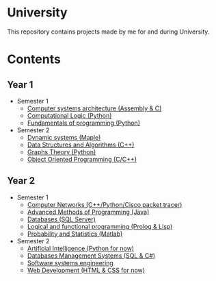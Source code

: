 # University

  This repository contains projects made by me for and during University.
  
  
  # Contents
  
  ## Year 1
  
  - Semester 1
    - [Computer systems architecture (Assembly & C)](https://github.com/Gherghel-Vlad/University/tree/master/Year%201/Semester%201/ASM%20Programs) 
    - [Computational Logic (Python)](https://github.com/Gherghel-Vlad/University/tree/master/Year%201/Semester%201/CL%20Optional%20Homework)
    - [Fundamentals of programming (Python)](https://github.com/Gherghel-Vlad/University/tree/master/Year%201/Semester%201/FP%20projects)
  - Semester 2
    - [Dynamic systems (Maple)](https://github.com/Gherghel-Vlad/University/tree/master/Year%201/Semester%202/Maple%20Projects)
    - [Data Structures and Algorithms (C++)](https://github.com/Gherghel-Vlad/University/tree/master/Year%201/Semester%202/Projects%20DSA%20VS)
    - [Graphs Theory (Python)](https://github.com/Gherghel-Vlad/University/tree/master/Year%201/Semester%202/Projects%20Graphs)
    - [Object Oriented Programming (C/C++)](https://github.com/Gherghel-Vlad/University/tree/master/Year%201/Semester%202/Projects%20OOP)
 ## Year 2
 
 - Semester 1
   - [Computer Networks (C++/Python/Cisco packet tracer)](https://github.com/Gherghel-Vlad/University/tree/master/Year%202/Semester%201/CN) 
   - [Advanced Methods of Programming (Java)](https://github.com/Gherghel-Vlad/University/tree/master/Year%202/Semester%201/MAP/Projects)
   - [Databases (SQL Server)](https://github.com/Gherghel-Vlad/University/tree/master/Year%202/Semester%201/DB)
   - [Logical and functional programming (Prolog & Lisp)](https://github.com/Gherghel-Vlad/University/tree/master/Year%202/Semester%201/PFL)
   - [Probability and Statistics (Matlab)](https://github.com/Gherghel-Vlad/University/tree/master/Year%202/Semester%201/PS)
 - Semester 2
   - [Artificial Intelligence (Python for now)](https://github.com/Gherghel-Vlad/University/tree/master/Year%202/Semester%202/Artificial%20Intelligence)
   - [Databases Management Systems (SQL & C#)](https://github.com/Gherghel-Vlad/University/tree/master/Year%202/Semester%202/DBMS)
   - [Software systems engineering](https://github.com/Gherghel-Vlad/University/tree/master/Year%202/Semester%202/ISS)
   - [Web Development (HTML & CSS for now)](https://github.com/Gherghel-Vlad/University/tree/master/Year%202/Semester%202/WEB)
